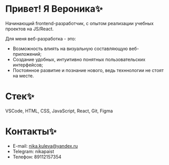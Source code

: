# Привет! Я Вероника✨

Начинающий frontend-разработчик, с опытом реализации учебных проектов на JS/React.

Для меня веб-разработка - это:

* Возможность влиять на визуальную составляющую веб-приложений;
* Создание удобных, интуитивно понятных пользовательских интерфейсов;
* Постоянное развитие и познание нового, ведь техннологии не стоят на месте.

# Стек✨
VSCode, HTML, CSS, JavaScript, React, Git, Figma

# Контакты✨
* E-mail: nika.kuleva@yandex.ru
* Telegram: nikapaist
* Телефон: 89112157354
